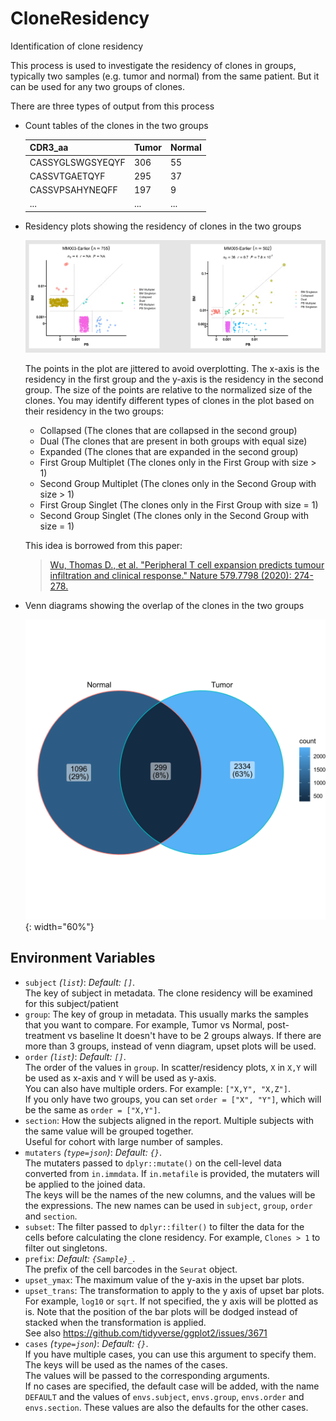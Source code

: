 # CloneResidency

Identification of clone residency

This process is used to investigate the residency of clones in groups, typically two
samples (e.g. tumor and normal) from the same patient. But it can be used for any two groups of clones.<br />

There are three types of output from this process

- Count tables of the clones in the two groups

    | CDR3_aa          | Tumor | Normal |
    |------------------|-------|--------|
    | CASSYGLSWGSYEQYF | 306   | 55     |
    | CASSVTGAETQYF    | 295   | 37     |
    | CASSVPSAHYNEQFF  | 197   | 9      |
    | ...              | ...   | ...    |

- Residency plots showing the residency of clones in the two groups

    ![CloneResidency_residency](../processes/images/CloneResidency.png)

    The points in the plot are jittered to avoid overplotting. The x-axis is the residency in the first group and
    the y-axis is the residency in the second group. The size of the points are relative to the normalized size of
    the clones. You may identify different types of clones in the plot based on their residency in the two groups:<br />

    - Collapsed (The clones that are collapsed in the second group)
    - Dual (The clones that are present in both groups with equal size)
    - Expanded (The clones that are expanded in the second group)
    - First Group Multiplet (The clones only in the First Group with size > 1)
    - Second Group Multiplet (The clones only in the Second Group with size > 1)
    - First Group Singlet (The clones only in the First Group with size = 1)
    - Second Group Singlet (The clones only in the Second Group with size = 1)

    This idea is borrowed from this paper:<br />

    > [Wu, Thomas D., et al. "Peripheral T cell expansion predicts tumour infiltration and clinical response." Nature 579.7798 (2020): 274-278.](https://www.nature.com/articles/s41586-020-2056-8)

- Venn diagrams showing the overlap of the clones in the two groups

    ![CloneResidency_venn](../processes/images/CloneResidency_venn.png){: width="60%"}

## Environment Variables

- `subject` *(`list`)*: *Default: `[]`*. <br />
    The key of subject in metadata. The clone
    residency will be examined for this subject/patient
- `group`:
    The key of group in metadata. This usually marks the samples
    that you want to compare. For example, Tumor vs Normal,
    post-treatment vs baseline
    It doesn't have to be 2 groups always. If there are more than 3
    groups, instead of venn diagram, upset plots will be used.<br />
- `order` *(`list`)*: *Default: `[]`*. <br />
    The order of the values in `group`. In scatter/residency plots,
    `X` in `X,Y` will be used as x-axis and `Y` will be used as y-axis.<br />
    You can also have multiple orders. For example: `["X,Y", "X,Z"]`.<br />
    If you only have two groups, you can set `order = ["X", "Y"]`, which will
    be the same as `order = ["X,Y"]`.<br />
- `section`:
    How the subjects aligned in the report. Multiple subjects with
    the same value will be grouped together.<br />
    Useful for cohort with large number of samples.<br />
- `mutaters` *(`type=json`)*: *Default: `{}`*. <br />
    The mutaters passed to `dplyr::mutate()` on
    the cell-level data converted from `in.immdata`. If `in.metafile` is
    provided, the mutaters will be applied to the joined data.<br />
    The keys will be the names of the new columns, and the values will be the
    expressions. The new names can be used in `subject`, `group`, `order` and
    `section`.<br />
- `subset`:
    The filter passed to `dplyr::filter()` to filter the data for the cells
    before calculating the clone residency. For example, `Clones > 1` to filter
    out singletons.<br />
- `prefix`: *Default: `{Sample}_`*. <br />
    The prefix of the cell barcodes in the `Seurat` object.<br />
- `upset_ymax`:
    The maximum value of the y-axis in the upset bar plots.<br />
- `upset_trans`:
    The transformation to apply to the y axis of upset bar plots.<br />
    For example, `log10` or `sqrt`. If not specified, the y axis will be
    plotted as is. Note that the position of the bar plots will be dodged
    instead of stacked when the transformation is applied.<br />
    See also <https://github.com/tidyverse/ggplot2/issues/3671>
- `cases` *(`type=json`)*: *Default: `{}`*. <br />
    If you have multiple cases, you can use this argument
    to specify them. The keys will be used as the names of the cases.<br />
    The values will be passed to the corresponding arguments.<br />
    If no cases are specified, the default case will be added, with
    the name `DEFAULT` and the values of `envs.subject`, `envs.group`,
    `envs.order` and `envs.section`. These values are also the
    defaults for the other cases.<br />


